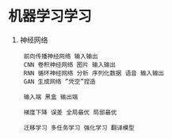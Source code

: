 # 机器学习学习
1. 神经网络
    
        前向传播神经网络 输入输出
        CNN 卷积神经网络 图片 输入输出
        RNN 循环神经网络 分析 序列化数据 语音 输入输出
        GAN 生成网络 ”凭空”捏造 
        
        输入端 黑盒 输出端
        
        梯度下降 误差 全局最优 局部最优 
        
        迁移学习 多任务学习 强化学习 翻译模型 